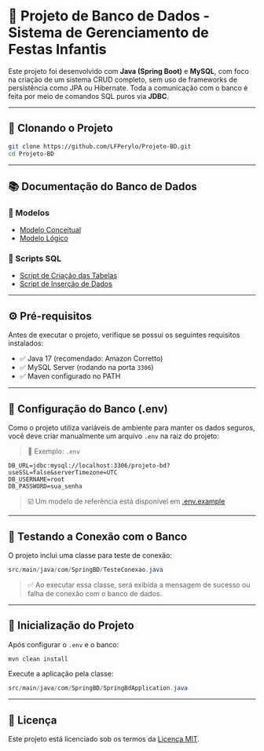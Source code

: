 # 🎉 Projeto de Banco de Dados - Sistema de Gerenciamento de Festas Infantis

Este projeto foi desenvolvido com **Java (Spring Boot)** e **MySQL**, com foco na criação de um sistema CRUD completo, sem uso de frameworks de persistência como JPA ou Hibernate. Toda a comunicação com o banco é feita por meio de comandos SQL puros via **JDBC**.

---

## 📁 Clonando o Projeto

```bash
git clone https://github.com/LFPerylo/Projeto-BD.git
cd Projeto-BD
```

---

## 📚 Documentação do Banco de Dados

### 🧠 Modelos

- [Modelo Conceitual](documentacao/Conceitual_Projeto_Final.png)
- [Modelo Lógico](documentacao/Logico_Projeto_Final.png)

### 📜 Scripts SQL

- [Script de Criação das Tabelas](documentacao/Script-Projeto.sql)
- [Script de Inserção de Dados](documentacao/Script-insercao-projeto.sql)

---

## ⚙️ Pré-requisitos

Antes de executar o projeto, verifique se possui os seguintes requisitos instalados:

- ✅ Java 17 (recomendado: Amazon Corretto)
- ✅ MySQL Server (rodando na porta `3306`)
- ✅ Maven configurado no PATH

---

## 🔐 Configuração do Banco (.env)

Como o projeto utiliza variáveis de ambiente para manter os dados seguros, você deve criar manualmente um arquivo `.env` na raiz do projeto:

> 📂 Exemplo: `.env`

```env
DB_URL=jdbc:mysql://localhost:3306/projeto-bd?useSSL=false&serverTimezone=UTC
DB_USERNAME=root
DB_PASSWORD=sua_senha
```

> ☑️ Um modelo de referência está disponível em [.env.example](.env.example)

---

## 🧪 Testando a Conexão com o Banco

O projeto inclui uma classe para teste de conexão:

```java
src/main/java/com/SpringBD/TesteConexao.java
```

> ✅ Ao executar essa classe, será exibida a mensagem de sucesso ou falha de conexão com o banco de dados.

---

## 🚀 Inicialização do Projeto

Após configurar o `.env` e o banco:

```bash
mvn clean install
```

Execute a aplicação pela classe:

```java
src/main/java/com/SpringBD/SpringBdApplication.java
```

---

## 📄 Licença

Este projeto está licenciado sob os termos da [Licença MIT](LICENSE).
```

